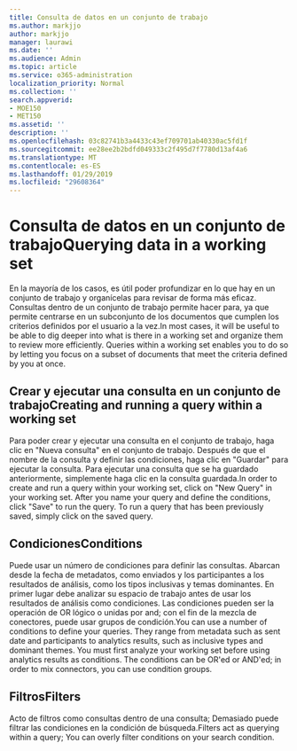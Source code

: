 ```yaml
---
title: Consulta de datos en un conjunto de trabajo
ms.author: markjjo
author: markjjo
manager: laurawi
ms.date: ''
ms.audience: Admin
ms.topic: article
ms.service: o365-administration
localization_priority: Normal
ms.collection: ''
search.appverid:
- MOE150
- MET150
ms.assetid: ''
description: ''
ms.openlocfilehash: 03c82741b3a4433c43ef709701ab40330ac5fd1f
ms.sourcegitcommit: ee28ee2b2bdfd049333c2f495d7f7780d13af4a6
ms.translationtype: MT
ms.contentlocale: es-ES
ms.lasthandoff: 01/29/2019
ms.locfileid: "29608364"
---
```

# <a name="querying-data-in-a-working-set"></a><span data-ttu-id="2a877-102">Consulta de datos en un conjunto de trabajo</span><span class="sxs-lookup"><span data-stu-id="2a877-102">Querying data in a working set</span></span>

<span data-ttu-id="2a877-p101">En la mayoría de los casos, es útil poder profundizar en lo que hay en un conjunto de trabajo y organícelas para revisar de forma más eficaz. Consultas dentro de un conjunto de trabajo permite hacer para, ya que permite centrarse en un subconjunto de los documentos que cumplen los criterios definidos por el usuario a la vez.</span><span class="sxs-lookup"><span data-stu-id="2a877-p101">In most cases, it will be useful to be able to dig deeper into what is there in a working set and organize them to review more efficiently. Queries within a working set enables you to do so by letting you focus on a subset of documents that meet the criteria defined by you at once.</span></span>

## <a name="creating-and-running-a-query-within-a-working-set"></a><span data-ttu-id="2a877-105">Crear y ejecutar una consulta en un conjunto de trabajo</span><span class="sxs-lookup"><span data-stu-id="2a877-105">Creating and running a query within a working set</span></span>

<span data-ttu-id="2a877-p102">Para poder crear y ejecutar una consulta en el conjunto de trabajo, haga clic en "Nueva consulta" en el conjunto de trabajo. Después de que el nombre de la consulta y definir las condiciones, haga clic en "Guardar" para ejecutar la consulta. Para ejecutar una consulta que se ha guardado anteriormente, simplemente haga clic en la consulta guardada.</span><span class="sxs-lookup"><span data-stu-id="2a877-p102">In order to create and run a query within your working set, click on "New Query" in your working set. After you name your query and define the conditions, click "Save" to run the query. To run a query that has been previously saved, simply click on the saved query.</span></span>

## <a name="conditions"></a><span data-ttu-id="2a877-109">Condiciones</span><span class="sxs-lookup"><span data-stu-id="2a877-109">Conditions</span></span>

<span data-ttu-id="2a877-p103">Puede usar un número de condiciones para definir las consultas. Abarcan desde la fecha de metadatos, como enviados y los participantes a los resultados de análisis, como los tipos inclusivas y temas dominantes. En primer lugar debe analizar su espacio de trabajo antes de usar los resultados de análisis como condiciones. Las condiciones pueden ser la operación de OR lógico o unidas por and; con el fin de la mezcla de conectores, puede usar grupos de condición.</span><span class="sxs-lookup"><span data-stu-id="2a877-p103">You can use a number of conditions to define your queries. They range from metadata such as sent date and participants to analytics results, such as inclusive types and dominant themes. You must first analyze your working set before using analytics results as conditions. The conditions can be OR'ed or AND'ed; in order to mix connectors, you can use condition groups.</span></span>

## <a name="filters"></a><span data-ttu-id="2a877-114">Filtros</span><span class="sxs-lookup"><span data-stu-id="2a877-114">Filters</span></span>
<span data-ttu-id="2a877-115">Acto de filtros como consultas dentro de una consulta; Demasiado puede filtrar las condiciones en la condición de búsqueda.</span><span class="sxs-lookup"><span data-stu-id="2a877-115">Filters act as querying within a query; You can overly filter conditions on your search condition.</span></span>


